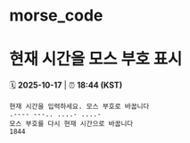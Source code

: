 # morse_code
# 현재 시간을 모스 부호 표시
<!-- MORSE_TIME_START -->
🗓️ **2025-10-17** | ⏰ **18:44 (KST)**

```
현재 시간을 입력하세요. 모스 부호로 바꿉니다
.---- ---.. ....- ....-
모스 부호를 다시 현재 시간으로 바꿉니다
1844
```
<!-- MORSE_TIME_END -->
